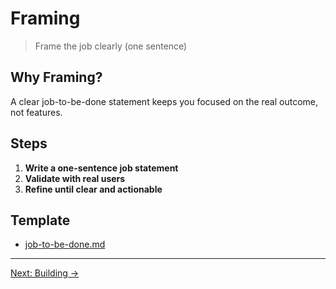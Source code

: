 # Framing

> Frame the job clearly (one sentence)

## Why Framing?
A clear job-to-be-done statement keeps you focused on the real outcome, not features.

## Steps
1. **Write a one-sentence job statement**
2. **Validate with real users**
3. **Refine until clear and actionable**

## Template
- [job-to-be-done.md](../templates/job-to-be-done.md)

---

[Next: Building →](03-building.md)
